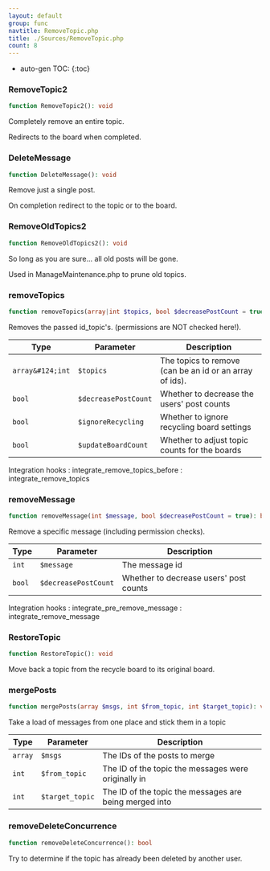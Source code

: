```yaml
---
layout: default
group: func
navtitle: RemoveTopic.php
title: ./Sources/RemoveTopic.php
count: 8
---
```

* auto-gen TOC:
{:toc}
### RemoveTopic2

```php
function RemoveTopic2(): void
```
Completely remove an entire topic.

Redirects to the board when completed.

### DeleteMessage

```php
function DeleteMessage(): void
```
Remove just a single post.

On completion redirect to the topic or to the board.

### RemoveOldTopics2

```php
function RemoveOldTopics2(): void
```
So long as you are sure... all old posts will be gone.

Used in ManageMaintenance.php to prune old topics.

### removeTopics

```php
function removeTopics(array|int $topics, bool $decreasePostCount = true, bool $ignoreRecycling = false, bool $updateBoardCount = true): void
```
Removes the passed id_topic's. (permissions are NOT checked here!).



Type|Parameter|Description
---|---|---
`array&#124;int`|`$topics`|The topics to remove (can be an id or an array of ids).
`bool`|`$decreasePostCount`|Whether to decrease the users' post counts
`bool`|`$ignoreRecycling`|Whether to ignore recycling board settings
`bool`|`$updateBoardCount`|Whether to adjust topic counts for the boards

Integration hooks
: integrate_remove_topics_before
: integrate_remove_topics

### removeMessage

```php
function removeMessage(int $message, bool $decreasePostCount = true): bool
```
Remove a specific message (including permission checks).



Type|Parameter|Description
---|---|---
`int`|`$message`|The message id
`bool`|`$decreasePostCount`|Whether to decrease users' post counts

Integration hooks
: integrate_pre_remove_message
: integrate_remove_message

### RestoreTopic

```php
function RestoreTopic(): void
```
Move back a topic from the recycle board to its original board.



### mergePosts

```php
function mergePosts(array $msgs, int $from_topic, int $target_topic): void
```
Take a load of messages from one place and stick them in a topic



Type|Parameter|Description
---|---|---
`array`|`$msgs`|The IDs of the posts to merge
`int`|`$from_topic`|The ID of the topic the messages were originally in
`int`|`$target_topic`|The ID of the topic the messages are being merged into

### removeDeleteConcurrence

```php
function removeDeleteConcurrence(): bool
```
Try to determine if the topic has already been deleted by another user.



